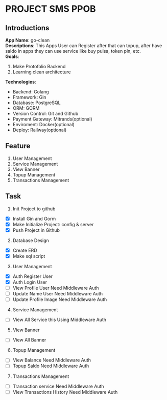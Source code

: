 # PROJECT SMS PPOB

## Introductions

**App Name**: go-clean  
**Descriptions**: This Apps User can Register after that can topup, after have saldo in apps they can use service like buy pulsa, token pln, etc.  
**Goals**:

1. Make Protofolio Backend
2. Learning clean architecture

**Technologies**:

- Backend: Golang
- Framework: Gin
- Database: PostgreSQL
- ORM: GORM
- Version Control: Git and Github
- Payment Gateway: Mitrands(optional)
- Enviroment: Docker(optional)
- Deploy: Railway(optional)

## Feature

1. User Management
2. Service Management
3. View Banner
4. Topup Management
5. Transactions Management

## Task

1. Init Project to github

- [x] Install Gin and Gorm
- [x] Make Initialize Project: config & server
- [x] Push Project in Github

2. Database Design

- [x] Create ERD
- [x] Make sql script

3. User Management

- [x] Auth Register User
- [x] Auth Login User
- [ ] View Profile User Need Middleware Auth
- [ ] Update Name User Need Middleware Auth
- [ ] Update Profile Image Need Middleware Auth

4. Service Management

- [ ] View All Service this Using Middleware Auth

5. View Banner

- [ ] View All Banner

6. Topup Management

- [ ] View Balance Need Middleware Auth
- [ ] Topup Saldo Need Middleware Auth

7. Transactions Management

- [ ] Transaction service Need Middleware Auth
- [ ] View Transactions History Need Middleware Auth
